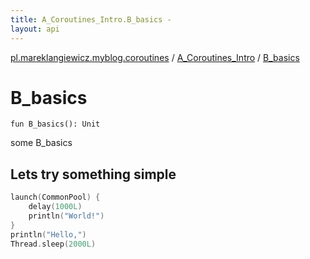 ```yaml
---
title: A_Coroutines_Intro.B_basics - 
layout: api
---
```


<div class='api-docs-breadcrumbs'><a href="../index.html">pl.mareklangiewicz.myblog.coroutines</a> / <a href="index.html">A_Coroutines_Intro</a> / <a href=".">B_basics</a></div>

# B_basics

<div class="signature"><code><span class="keyword">fun </span><span class="identifier">B_basics</span><span class="symbol">(</span><span class="symbol">)</span><span class="symbol">: </span><span class="identifier">Unit</span></code></div>

some B_basics

## Lets try something simple

``` kotlin
launch(CommonPool) {
    delay(1000L)
    println("World!")
}
println("Hello,")
Thread.sleep(2000L)
```

